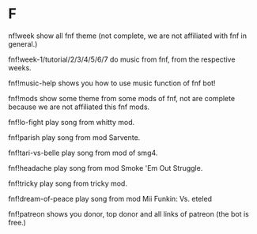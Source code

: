 # F

nf!week show all fnf theme (not complete, we are not affiliated with fnf in general.) 

fnf!week-1/tutorial/2/3/4/5/6/7 do music from fnf, from the respective weeks.

fnf!music-help shows you how to use music function of fnf bot!

fnf!mods show some theme from some mods of fnf,  not are complete because we are not affiliated this fnf mods. 

fnf!lo-fight play song from whitty mod. 

fnf!parish play song from mod Sarvente. 

fnf!tari-vs-belle play song from mod of smg4. 

fnf!headache play song from mod Smoke 'Em Out Struggle. 

fnf!tricky play song from tricky mod. 

fnf!dream-of-peace play song from mod Mii Funkin: Vs. eteled

fnf!patreon shows you donor, top donor and all links of patreon (the bot is free.) 
